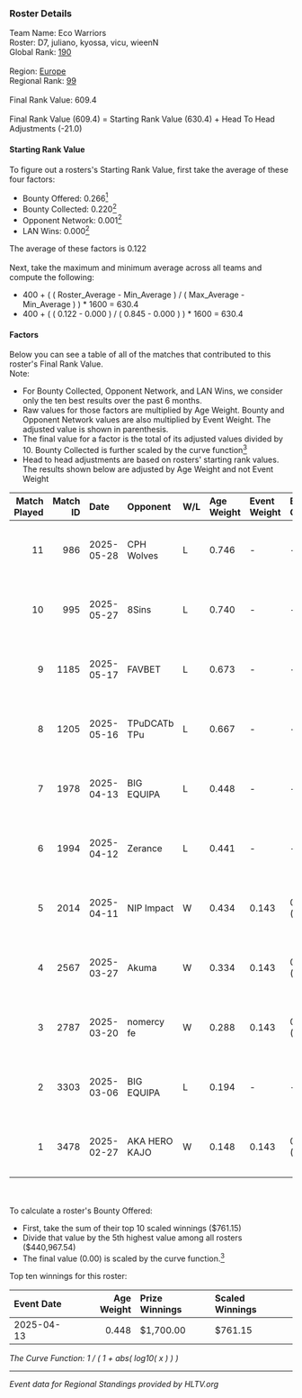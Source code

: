 ### Roster Details<br />
Team Name: Eco Warriors<br />
Roster: D7, juliano, kyossa, vicu, wieenN<br />
Global Rank: [190](../../standings_global_2025_08_04.md)<br />
<br />
Region: [Europe]( ../../standings_europe_2025_08_04.md)<br />
Regional Rank: [99]( ../../standings_europe_2025_08_04.md)<br />
<br />
Final Rank Value:  609.4<br />
<br />
Final Rank Value (609.4) = Starting Rank Value (630.4) + Head To Head Adjustments (-21.0)<br />

#### Starting Rank Value<br />
To figure out a rosters's Starting Rank Value, first take the average of these four factors:<br />
- Bounty Offered: 0.266[<sup>1</sup>](#table2)
- Bounty Collected: 0.220[<sup>2</sup>](#table1)
- Opponent Network: 0.001[<sup>2</sup>](#table1)
- LAN Wins: 0.000[<sup>2</sup>](#table1)

The average of these factors is 0.122<br />
<br />
Next, take the maximum and minimum average across all teams and compute the following:<br />
- 400 + ( ( Roster_Average - Min_Average ) / ( Max_Average - Min_Average ) ) * 1600 = 630.4
- 400 + ( ( 0.122 - 0.000 ) / ( 0.845 - 0.000 ) ) * 1600 = 630.4


#### Factors<br />
Below you can see a table of all of the matches that contributed to this roster's Final Rank Value.<br />
Note:<br />

- For Bounty Collected, Opponent Network, and LAN Wins, we consider only the ten best results over the past 6 months.
- Raw values for those factors are multiplied by Age Weight. Bounty and Opponent Network values are also multiplied by Event Weight. The adjusted value is shown in parenthesis.
- The final value for a factor is the total of its adjusted values divided by 10. Bounty Collected is further scaled by the curve function[<sup>3</sup>](#curveFunction)
- Head to head adjustments are based on rosters' starting rank values. The results shown below are adjusted by Age Weight and not Event Weight
<span id="table1"></span><br />


| Match Played | Match ID | Date       | Opponent      | W/L | Age Weight | Event Weight | Bounty Collected | Opponent Network | LAN Wins  | H2H Adj. | Roster                            |
| -: | -: | :- | :- | :- | :- | :- | :- | :- | :- | -: | :- |
|           11 |      986 | 2025-05-28 | CPH Wolves    | L   | 0.746      | -            | -                | -                | -         |    -6.59 | D7, juliano, kyossa, vicu, wieenN |
|           10 |      995 | 2025-05-27 | 8Sins         | L   | 0.740      | -            | -                | -                | -         |   -10.09 | D7, juliano, kyossa, vicu, wieenN |
|            9 |     1185 | 2025-05-17 | FAVBET        | L   | 0.673      | -            | -                | -                | -         |    -4.39 | D7, juliano, kyossa, vicu, wieenN |
|            8 |     1205 | 2025-05-16 | TPuDCATb TPu  | L   | 0.667      | -            | -                | -                | -         |    -4.33 | D7, juliano, kyossa, vicu, wieenN |
|            7 |     1978 | 2025-04-13 | BIG EQUIPA    | L   | 0.448      | -            | -                | -                | -         |    -7.32 | D7, juliano, kyossa, vicu, wieenN |
|            6 |     1994 | 2025-04-12 | Zerance       | L   | 0.441      | -            | -                | -                | -         |    -4.96 | D7, juliano, kyossa, vicu, wieenN |
|            5 |     2014 | 2025-04-11 | NIP Impact    | W   | 0.434      | 0.143        | 0.044 (0.003)    | 0.123 (0.008)    | 0 (0.000) |     9.98 | D7, juliano, kyossa, vicu, wieenN |
|            4 |     2567 | 2025-03-27 | Akuma         | W   | 0.334      | 0.143        | 0.001 (0.000)    | 0.009 (0.000)    | 0 (0.000) |     4.61 | D7, juliano, kyossa, vicu, wieenN |
|            3 |     2787 | 2025-03-20 | nomercy fe    | W   | 0.288      | 0.143        | 0.001 (0.000)    | 0.000 (0.000)    | 0 (0.000) |     3.10 | D7, juliano, kyossa, vicu, wieenN |
|            2 |     3303 | 2025-03-06 | BIG EQUIPA    | L   | 0.194      | -            | -                | -                | -         |    -3.21 | D7, juliano, kyossa, vicu, wieenN |
|            1 |     3478 | 2025-02-27 | AKA HERO KAJO | W   | 0.148      | 0.143        | 0.001 (0.000)    | 0.034 (0.001)    | 0 (0.000) |     2.15 | D7, juliano, kyossa, vicu, wieenN |

<br />
<span id="table2"></span><br />
To calculate a roster's Bounty Offered:<br />

- First, take the sum of their top 10 scaled winnings ($761.15)
- Divide that value by the 5th highest value among all rosters ($440,967.54)
- The final value (0.00) is scaled by the curve function.[<sup>3</sup>](#curveFunction)

Top ten winnings for this roster:<br />

| Event Date | Age Weight | Prize Winnings | Scaled Winnings |
| :- | -: | :- | :- |
| 2025-04-13 |      0.448 | $1,700.00      | $761.15         |


<span id="curveFunction"></span>_The Curve Function: 1 / ( 1 + abs( log10( x ) ) )_<br />

---
_Event data for Regional Standings provided by HLTV.org_<br />
